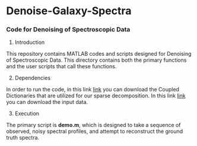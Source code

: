 # Denoise-Galaxy-Spectra
### **Code for Denoising of Spectroscopic Data**

1.  Introduction 

This repository contains MATLAB codes and scripts designed for Denoising of Spectroscopic Data. This directory contains both the primary functions and the user scripts that call these functions. 

2.  Dependencies 

In order to run the code, in this link [link](https://www.dropbox.com/sh/fkvxjfor14k4hwu/AAB20Iz0LI84NBxCoK6V9cQca?dl=0) you can download the Coupled Dictionaries that are utilized for our sparse decomposition. 
In this link [link](https://www.dropbox.com/sh/bh7mhnstk393q7g/AADx6rPJt1hX_0lhMJB3AmoCa?dl=0) you can download the input data.

3.  Execution

The primary script is **demo.m**, which is designed to take a sequence of observed, noisy spectral profiles, and attempt to reconstruct the ground truth spectra.
